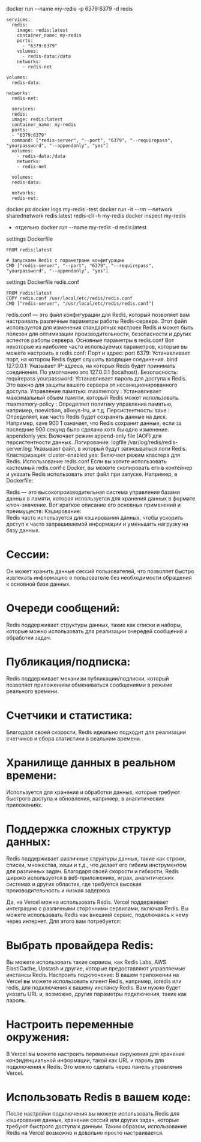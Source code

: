 docker run --name my-redis -p 6379:6379 -d redis

```
services:
  redis:
    image: redis:latest
    container_name: my-redis
    ports:
      - "6379:6379"
    volumes:
      - redis-data:/data
    networks:
      - redis-net

volumes:
  redis-data:

networks:
  redis-net:
```


```
  services:
  redis:
  image: redis:latest
  container_name: my-redis
  ports:
  - "6379:6379"
  command: ["redis-server", "--port", "6379", "--requirepass", "yourpassword", "--appendonly", "yes"]
  volumes:
    - redis-data:/data
    networks:
    - redis-net
  
  volumes:
  redis-data:
  
  networks:
  redis-net:
```
docker ps
docker logs my-redis
-test
docker run -it --rm --network sharednetwork redis:latest redis-cli -h my-redis
docker inspect my-redis

- отдельно
docker run --name my-redis -d redis:latest

settings Dockerfile
```
FROM redis:latest

# Запускаем Redis с параметрами конфигурации
CMD ["redis-server", "--port", "6379", "--requirepass", "yourpassword", "--appendonly", "yes"]
```


settings Dockerfile  redis.conf
```
FROM redis:latest
COPY redis.conf /usr/local/etc/redis/redis.conf
CMD ["redis-server", "/usr/local/etc/redis/redis.conf"]
```
redis.conf — это файл конфигурации для Redis, который позволяет вам настраивать различные параметры работы Redis-сервера. Этот файл используется для изменения стандартных настроек Redis и может быть полезен для оптимизации производительности, безопасности и других аспектов работы сервера.
Основные параметры в redis.conf
Вот некоторые из наиболее часто используемых параметров, которые вы можете настроить в redis.conf:
Порт и адрес:
port 6379: Устанавливает порт, на котором Redis будет слушать входящие соединения.
bind 127.0.0.1: Указывает IP-адреса, на которых Redis будет принимать соединения. По умолчанию это 127.0.0.1 (localhost).
Безопасность:
requirepass yourpassword: Устанавливает пароль для доступа к Redis. Это важно для защиты вашего сервера от несанкционированного доступа.
Управление памятью:
maxmemory <bytes>: Устанавливает максимальный объем памяти, который Redis может использовать.
maxmemory-policy <policy>: Определяет политику управления памятью, например, noeviction, allkeys-lru, и т.д.
Персистентность:
save <seconds> <changes>: Определяет, как часто Redis будет сохранять данные на диск. Например, save 900 1 означает, что Redis сохранит данные, если за последние 900 секунд было сделано хотя бы одно изменение.
appendonly yes: Включает режим append-only file (AOF) для персистентности данных.
Логирование:
logfile /var/log/redis/redis-server.log: Указывает файл, в который будут записываться логи Redis.
Кластеризация:
cluster-enabled yes: Включает режим кластера для Redis.
Использование redis.conf
Если вы хотите использовать кастомный redis.conf с Docker, вы можете скопировать его в контейнер и указать Redis использовать этот файл при запуске. Например, в Dockerfile:


  Redis — это высокопроизводительная система управления базами данных в памяти, которая используется для хранения данных в формате ключ-значение. Вот краткое описание его основных применений и преимуществ:
Кэширование:  
  Redis часто используется для кэширования данных, чтобы ускорить доступ к часто запрашиваемой информации и уменьшить нагрузку на базу данных.
#  Сессии:  
  Он может хранить данные сессий пользователей, что позволяет быстро извлекать информацию о пользователе без необходимости обращения к основной базе данных.
# Очереди сообщений:  
  Redis поддерживает структуры данных, такие как списки и наборы, которые можно использовать для реализации очередей сообщений и обработки задач.
#  Публикация/подписка:  
  Redis поддерживает механизм публикации/подписки, который позволяет приложениям обмениваться сообщениями в режиме реального времени.
#  Счетчики и статистика:  
  Благодаря своей скорости, Redis идеально подходит для реализации счетчиков и сбора статистики в реальном времени.
#  Хранилище данных в реальном времени:  
  Используется для хранения и обработки данных, которые требуют быстрого доступа и обновления, например, в аналитических приложениях.
#  Поддержка сложных структур данных:  
  Redis поддерживает различные структуры данных, такие как строки, списки, множества, хеши и т.д., что делает его гибким инструментом для различных задач.
  Благодаря своей скорости и гибкости, Redis широко используется в веб-приложениях, играх, аналитических системах и других областях, где требуется высокая производительность и низкая задержка




Да, на Vercel можно использовать Redis. Vercel поддерживает интеграцию с различными сторонними сервисами, включая Redis. Вы можете использовать Redis как внешний сервис, подключаясь к нему через интернет. Для этого вам потребуется:
# Выбрать провайдера Redis: 
Вы можете использовать такие сервисы, как Redis Labs, AWS ElastiCache, Upstash и другие, которые предоставляют управляемые инстансы Redis.
Настроить подключение: В вашем приложении на Vercel вы можете использовать клиент Redis, например, ioredis или redis, для подключения к вашему инстансу Redis. Вам нужно будет указать URL и, возможно, другие параметры подключения, такие как пароль.
# Настроить переменные окружения: 
В Vercel вы можете настроить переменные окружения для хранения конфиденциальной информации, такой как URL и пароль для подключения к Redis. Это можно сделать через панель управления Vercel.
# Использовать Redis в вашем коде: 
После настройки подключения вы можете использовать Redis для кэширования данных, хранения сессий или других задач, которые требуют быстрого доступа к данным.
Таким образом, использование Redis на Vercel возможно и довольно просто настраивается.